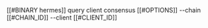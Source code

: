 [[#BINARY hermes]] query client consensus [[#OPTIONS]] --chain [[#CHAIN_ID]] --client [[#CLIENT_ID]]